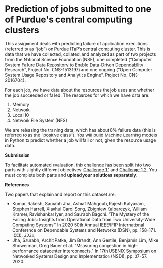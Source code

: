# Prediction of jobs submitted to one of Purdue's central computing clusters
This assignment deals with predicting failure of application executions (referred to as “job”) on Purdue ITaP’s central computing cluster. This is data that we have collected, collated, and analyzed as part of two projects from the National Science Foundation (NSF), one completed (“Computer System Failure Data Repository to Enable Data-Driven Dependability Research”, Project No. CNS-1513197) and one ongoing (“Open Computer System Usage Repository and Analytics Engine”, Project No. CNS-2016704).

For each job, we have data about the resources the job uses and whether the job succeeded or failed. The resources for which we have data are:
1.	Memory
2.	Network
3.	Local IO
4.	Network File System (NFS)

We are releasing the training data, which has about 8% failure data (this is referred to as the “positive class”). You will build Machine Learning models in Python to predict whether a job will fail or not, given the resource usage data.

**Submission**

To facilitate automated evaluation, this challenge has been split into two parts with slightly different objectives: 
 [Challenge 1.1](https://www.kaggle.com/c/application-failure-prediction-part1/overview) and [Challenge 1.2](https://www.kaggle.com/c/application-failure-prediction-part2/overview). You must complete both parts and **upload your solutions separately**.


**References**

Two papers that explain and report on this dataset are:
* Kumar, Rakesh, Saurabh Jha, Ashraf Mahgoub, Rajesh Kalyanam, Stephen Harrell, Xiaohui Carol Song, Zbigniew Kalbarczyk, William Kramer, Ravishankar Iyer, and Saurabh Bagchi. "The Mystery of the Failing Jobs: Insights from Operational Data from Two University-Wide Computing Systems." In 2020 50th Annual IEEE/IFIP International Conference on Dependable Systems and Networks (DSN), pp. 158-171. IEEE, 2020.
* Jha, Saurabh, Archit Patke, Jim Brandt, Ann Gentile, Benjamin Lim, Mike Showerman, Greg Bauer et al. "Measuring congestion in high-performance datacenter interconnects." In 17th USENIX Symposium on Networked Systems Design and Implementation (NSDI), pp. 37-57. 2020.
